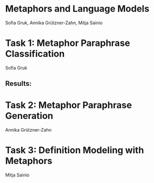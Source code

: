 # Metaphors and Language Models

Sofia Gruk, Annika Grützner-Zahn, Mitja Sainio

# Task 1: Metaphor Paraphrase Classification
Sofia Gruk

## Results:


# Task 2: Metaphor Paraphrase Generation
Annika Grützner-Zahn

# Task 3: Definition Modeling with Metaphors
Mitja Sainio
